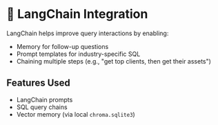 # 🔁 LangChain Integration

LangChain helps improve query interactions by enabling:

- Memory for follow-up questions
- Prompt templates for industry-specific SQL
- Chaining multiple steps (e.g., "get top clients, then get their assets")

## Features Used

- LangChain prompts
- SQL query chains
- Vector memory (via local `chroma.sqlite3`)

